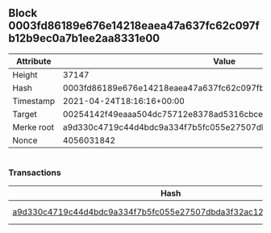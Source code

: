 ## Block 0003fd86189e676e14218eaea47a637fc62c097fb12b9ec0a7b1ee2aa8331e00

Attribute | Value
--- | ---
Height | 37147
Hash | 0003fd86189e676e14218eaea47a637fc62c097fb12b9ec0a7b1ee2aa8331e00
Timestamp | 2021-04-24T18:16:16+00:00
Target | 00254142f49eaaa504dc75712e8378ad5316cbcead634704b3734b6271167cc4
Merke root | a9d330c4719c44d4bdc9a334f7b5fc055e27507dbda3f32ac12e48a28bc8328d
Nonce | 4056031842

```

```

### Transactions

Hash | Amount
--- | ---
[a9d330c4719c44d4bdc9a334f7b5fc055e27507dbda3f32ac12e48a28bc8328d](a9d330c4719c44d4bdc9a334f7b5fc055e27507dbda3f32ac12e48a28bc8328d.md) | 10.00000000 SKEPTI 
